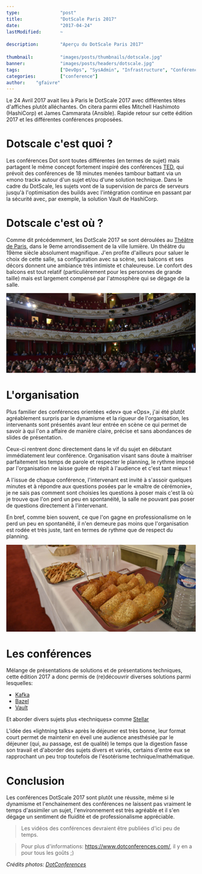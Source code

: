 ```yaml
---
type:               "post"
title:              "DotScale Paris 2017"
date:               "2017-04-24"
lastModified:       ~

description:        "Aperçu du DotScale Paris 2017"

thumbnail:          "images/posts/thumbnails/dotscale.jpg"
banner:             "images/posts/headers/dotscale.jpg"
tags:               ["DevOps", "SysAdmin", "Infrastructure", "Conférence", "Scalabilité"]
categories:         ["conference"]
author:    "gfaivre"
---
```


Le 24 Avril 2017 avait lieu à Paris le DotScale 2017 avec différentes têtes d'affiches plutôt alléchantes. On citera parmi elles Mitchell Hashimoto (HashiCorp) et James Cammarata (Ansible).
Rapide retour sur cette édition 2017 et les différentes conférences proposées.<!-- more -->

# Dotscale c'est quoi ?

Les conférences Dot sont toutes différentes (en termes de sujet) mais partagent le même concept fortement inspiré des conférences <a href="https://www.ted.com/talks" target="_blank">TED</a>, qui prévoit des conférences de 18 minutes menées tambour battant via un «mono track» autour d'un sujet et/ou d'une solution technique.
Dans le cadre du DotScale, les sujets vont de la supervision de parcs de serveurs jusqu'à l'optimisation des builds avec l'intégration continue en passant par la sécurité avec, par exemple, la solution Vault de HashiCorp.

# Dotscale c'est où ?

Comme dit précédemment, les DotScale 2017 se sont déroulées au <a href="http://www.theatredeparis.com/le-theatre/histoire-du-lieu" target="_blank">Théâtre de Paris</a>, dans le 9eme arrondissement de la ville lumière. Un théâtre du 19ème siècle absolument magnifique. J'en profite d'ailleurs pour saluer le choix de cette salle, sa configuration avec sa scène, ses balcons et ses décors donnent une ambiance très intimiste et chaleureuse. Le confort des balcons est tout relatif (particulièrement pour les personnes de grande taille) mais est largement compensé par l'atmosphère qui se dégage de la salle.

![Théâtre](images/posts/2017/dotscale/theatre.jpg)

# L'organisation

Plus familier des conférences orientées «dev» que «Ops», j'ai été plutôt agréablement surpris par le dynamisme et la rigueur de l'organisation, les intervenants sont présentés avant leur entrée en scène ce qui permet de savoir à qui l'on a affaire de manière claire, précise et sans abondances de slides de présentation.

Ceux-ci rentrent donc directement dans le vif du sujet en débutant immédiatement leur conférence. Organisation visant sans doute à maitriser parfaitement les temps de parole et respecter le planning, le rythme imposé par l'organisation ne laisse guère de répit à l'audience et c'est tant mieux !

A l'issue de chaque conférence, l'intervenant est invité à s'assoir quelques minutes et à répondre aux questions posées par le «maître de cérémonie», je ne sais pas comment sont choisies les questions à poser mais c'est là où je trouve que l'on perd un peu en spontanéité, la salle ne pouvant pas poser de questions directement à l'intervenant.

En bref, comme bien souvent, ce que l'on gagne en professionalisme on le perd un peu en spontanéité, il n'en demeure pas moins que l'organisation est rodée et très juste, tant en termes de rythme que de respect du planning.

![Miam!](images/posts/2017/dotscale/miam.jpg)

# Les conférences

Mélange de présentations de solutions et de présentations techniques, cette édition 2017 a donc permis de (re)découvrir diverses solutions parmi lesquelles:

* <a href="https://kafka.apache.org/" target="_blank">Kafka</a>
* <a href="https://bazel.build/" target="_blank">Bazel</a>
* <a href="https://www.vaultproject.io/" target="_blank">Vault</a>

Et aborder divers sujets plus «techniques» comme <a href="https://www.stellar.org/" target="_blank">Stellar</a>

L'idée des «lightning talks» après le déjeuner est très bonne, leur format court permet de maintenir en éveil une audience anesthésiée par le déjeuner (qui, au passage, est de qualité) le temps que la digestion fasse son travail et d'aborder des sujets divers et variés, certains d'entre eux se rapprochant un peu trop toutefois de l'ésotérisme technique/mathématique.

# Conclusion

Les conférences DotScale 2017 sont plutôt une réussite, même si le dynamisme et l'enchainement des conférences ne laissent pas vraiment le temps d'assimiler un sujet, l'environnement est très agréable et il s'en dégage un sentiment de fluidité et de professionalisme appréciable.

> Les vidéos des conférences devraient être publiées d'ici peu de temps.

> Pour plus d'informations: https://www.dotconferences.com/, il y en a pour tous les goûts ;)

*Crédits photos: <a href="https://www.flickr.com/photos/97226415@N08/albums" target="_blank">DotConferences</a>*
